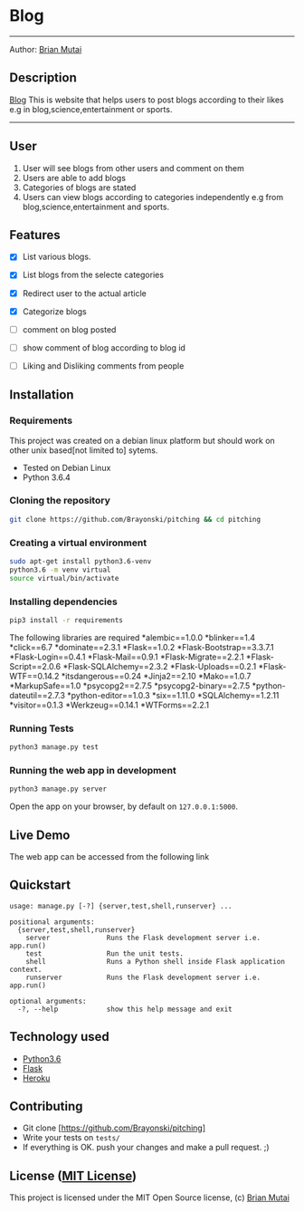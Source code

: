 Blog
===================

- - - -
Author: [Brian Mutai](https://github.com/brayonski)
## Description
[Blog](https://github.com/Brayonski/pitching) This is website that helps users to post blogs according to their likes e.g in blog,science,entertainment or sports. 

------------------------------------------------------------------------

## User 

1. User will see blogs from other users and comment on them
2. Users are able to add blogs
3. Categories of blogs are stated
4. Users can view blogs according to categories independently e.g from blog,science,entertainment and sports.

## Features

+ [x] List various blogs.
+ [x] List blogs from the selecte categories
+ [x] Redirect user to the actual article
+ [x] Categorize blogs
+ [ ] comment on blog posted
+ [ ] show comment of blog according to blog id
+ [ ] Liking and Disliking comments from people 


## Installation

### Requirements
This project was created on a debian linux platform but should work on other unix based[not limited to] sytems.
* Tested on Debian Linux
* Python 3.6.4

### Cloning the repository
```bash
git clone https://github.com/Brayonski/pitching && cd pitching
```

### Creating a virtual environment
```bash
sudo apt-get install python3.6-venv
python3.6 -m venv virtual
source virtual/bin/activate
```

### Installing dependencies
```bash
pip3 install -r requirements
```
The following libraries are required
*alembic==1.0.0
*blinker==1.4
*click==6.7
*dominate==2.3.1
*Flask==1.0.2
*Flask-Bootstrap==3.3.7.1
*Flask-Login==0.4.1
*Flask-Mail==0.9.1
*Flask-Migrate==2.2.1
*Flask-Script==2.0.6
*Flask-SQLAlchemy==2.3.2
*Flask-Uploads==0.2.1
*Flask-WTF==0.14.2
*itsdangerous==0.24
*Jinja2==2.10
*Mako==1.0.7
*MarkupSafe==1.0
*psycopg2==2.7.5
*psycopg2-binary==2.7.5
*python-dateutil==2.7.3
*python-editor==1.0.3
*six==1.11.0
*SQLAlchemy==1.2.11
*visitor==0.1.3
*Werkzeug==0.14.1
*WTForms==2.2.1


### Running Tests
```bash
python3 manage.py test
```

### Running the web app in development
```bash
python3 manage.py server
```
Open the app on your browser, by default on `127.0.0.1:5000`.

## Live Demo

The web app can be accessed from the following link


## Quickstart

```
usage: manage.py [-?] {server,test,shell,runserver} ...

positional arguments:
  {server,test,shell,runserver}
    server              Runs the Flask development server i.e. app.run()
    test                Run the unit tests.
    shell               Runs a Python shell inside Flask application context.
    runserver           Runs the Flask development server i.e. app.run()

optional arguments:
  -?, --help            show this help message and exit
```

## Technology used

* [Python3.6](https://www.python.org/)
* [Flask](http://flask.pocoo.org/)
* [Heroku](https://heroku.com)

## Contributing

- Git clone [https://github.com/Brayonski/pitching]
- Write your tests on `tests/`
- If everything is OK. push your changes and make a pull request. ;)

## License ([MIT License](http://choosealicense.com/licenses/mit/))

This project is licensed under the MIT Open Source license, (c) [Brian Mutai](https://github.com/Brayonski)